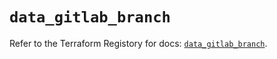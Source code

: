 # `data_gitlab_branch`

Refer to the Terraform Registory for docs: [`data_gitlab_branch`](https://registry.terraform.io/providers/gitlabhq/gitlab/16.5.0/docs/data-sources/branch).
